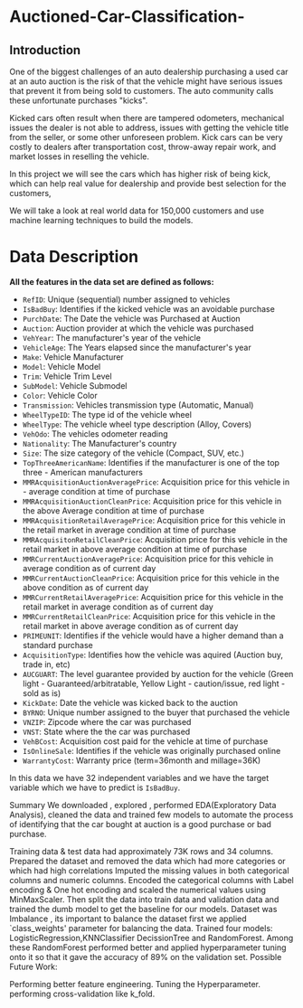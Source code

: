 # Auctioned-Car-Classification-

## Introduction

One of the biggest challenges of an auto dealership purchasing a used car at an auto auction is the risk of that the vehicle might have serious issues that prevent it from being sold to customers. The auto community calls these unfortunate purchases "kicks".

Kicked cars often result when there are tampered odometers, mechanical issues the dealer is not able to address, issues with getting the vehicle title from the seller, or some other unforeseen problem. Kick cars can be very costly to dealers after transportation cost, throw-away repair work, and market losses in reselling the vehicle.

In this project we will see the cars which has higher risk of being kick, which can help real value for dealership and provide best selection for the customers,

We will take a look at real world data for 150,000 customers and use machine learning techniques to build the models.


# Data Description

**All the features in the data set are defined as follows:**

- `RefID`: Unique (sequential) number assigned to vehicles
- `IsBadBuy`: Identifies if the kicked vehicle was an avoidable purchase
- `PurchDate`: The Date the vehicle was Purchased at Auction
- `Auction`: Auction provider at which the vehicle was purchased
- `VehYear`: The manufacturer's year of the vehicle
- `VehicleAge`: The Years elapsed since the manufacturer's year
- `Make`: Vehicle Manufacturer
- `Model`: Vehicle Model
- `Trim`: Vehicle Trim Level
- `SubModel`: Vehicle Submodel
- `Color`: Vehicle Color
- `Transmission`: Vehicles transmission type (Automatic, Manual)
- `WheelTypeID`: The type id of the vehicle wheel
- `WheelType`: The vehicle wheel type description (Alloy, Covers)
- `VehOdo`: The vehicles odometer reading
- `Nationality`: The Manufacturer's country
- `Size`: The size category of the vehicle (Compact, SUV, etc.)
- `TopThreeAmericanName`: Identifies if the manufacturer is one of the top three - American manufacturers
- `MMRAcquisitionAuctionAveragePrice`: Acquisition price for this vehicle in - average condition at time of purchase
- `MMRAcquisitionAuctionCleanPrice`: Acquisition price for this vehicle in the above Average condition at time of purchase
- `MMRAcquisitionRetailAveragePrice`: Acquisition price for this vehicle in the retail market in average condition at time of purchase
- `MMRAcquisitonRetailCleanPrice`: Acquisition price for this vehicle in the retail market in above average condition at time of purchase
- `MMRCurrentAuctionAveragePrice`: Acquisition price for this vehicle in average condition as of current day
- `MMRCurrentAuctionCleanPrice`: Acquisition price for this vehicle in the above condition as of current day
- `MMRCurrentRetailAveragePrice`: Acquisition price for this vehicle in the retail market in average condition as of current day
- `MMRCurrentRetailCleanPrice`: Acquisition price for this vehicle in the retail market in above average condition as of current day
- `PRIMEUNIT`: Identifies if the vehicle would have a higher demand than a standard purchase
- `AcquisitionType`: Identifies how the vehicle was aquired (Auction buy, trade in, etc)
- `AUCGUART`: The level guarantee provided by auction for the vehicle (Green light - Guaranteed/arbitratable, Yellow Light - caution/issue, red light - sold as is)
- `KickDate`: Date the vehicle was kicked back to the auction
- `BYRNO`: Unique number assigned to the buyer that purchased the vehicle
- `VNZIP`: Zipcode where the car was purchased
- `VNST`: State where the the car was purchased
- `VehBCost`: Acquisition cost paid for the vehicle at time of purchase
- `IsOnlineSale`: Identifies if the vehicle was originally purchased online
- `WarrantyCost`: Warranty price (term=36month and millage=36K)

In this data we have 32 independent variables and we have the target variable which we have to predict is `IsBadBuy`.

Summary
We downloaded , explored , performed EDA(Exploratory Data Analysis), cleaned the data and trained few models to automate the process of identifying that the car bought at auction is a good purchase or bad purchase.

Training data & test data had approximately 73K rows and 34 columns.
Prepared the dataset and removed the data which had more categories or which had high correlations
Imputed the missing values in both categorical columns and numeric columns.
Encoded the categorical columns with Label encoding & One hot encoding and scaled the numerical values using MinMaxScaler.
Then split the data into train data and validation data and trained the dumb model to get the baseline for our models.
Dataset was Imbalance , its important to balance the dataset first we applied `class_weights' parameter for balancing the data.
Trained four models: LogisticRegression,KNNClassifier DecissionTree and RandomForest. Among these RandomForest performed better and applied hyperparameter tuning onto it so that it gave the accuracy of 89% on the validation set.
Possible Future Work:

Performing better feature engineering.
Tuning the Hyperparameter.
performing cross-validation like k_fold.
